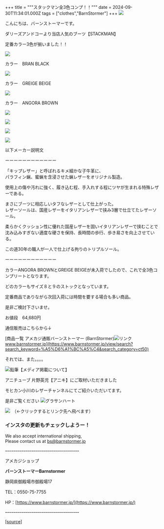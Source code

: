 +++
title = """スタックマン全3色コンプ！！"""
date = 2024-09-30T11:34:01.000Z
tags = ["clothes","BarnStormer"]
+++
[![](https://stat.ameba.jp/user_images/20231023/16/barnstormer-go/b2/03/p/o0420015015354743273.png)](https://ameblo.jp/barnstormer-go/entry-12825670498.html)

こんにちは、バーンストーマーです。

ダリーズアンドコーより当店人気のブーツ【STACKMAN】

定番カラー3色が揃いました！！

[![](https://stat.ameba.jp/user_images/20240930/17/barnstormer-go/39/cf/j/o0466070015492505105.jpg)](https://stat.ameba.jp/user_images/20240930/17/barnstormer-go/39/cf/j/o0466070015492505105.jpg)

カラー　BRAN BLACK

[![](https://stat.ameba.jp/user_images/20240930/17/barnstormer-go/13/5e/j/o0466070015492505107.jpg)](https://stat.ameba.jp/user_images/20240930/17/barnstormer-go/13/5e/j/o0466070015492505107.jpg)

カラー　GREIGE BEIGE

[![](https://stat.ameba.jp/user_images/20240930/17/barnstormer-go/10/82/j/o0466070015492505111.jpg)](https://stat.ameba.jp/user_images/20240930/17/barnstormer-go/10/82/j/o0466070015492505111.jpg)

カラー　ANGORA BROWN

[![](https://stat.ameba.jp/user_images/20240930/17/barnstormer-go/de/e4/j/o0466070015492505115.jpg)](https://stat.ameba.jp/user_images/20240930/17/barnstormer-go/de/e4/j/o0466070015492505115.jpg)

[![](https://stat.ameba.jp/user_images/20240930/17/barnstormer-go/3b/e0/j/o0466070015492505117.jpg)](https://stat.ameba.jp/user_images/20240930/17/barnstormer-go/3b/e0/j/o0466070015492505117.jpg)

[![](https://stat.ameba.jp/user_images/20240930/17/barnstormer-go/af/2a/j/o0466070015492505118.jpg)](https://stat.ameba.jp/user_images/20240930/17/barnstormer-go/af/2a/j/o0466070015492505118.jpg)

[![](https://stat.ameba.jp/user_images/20240930/17/barnstormer-go/d5/79/j/o0466070015492505119.jpg)](https://stat.ameba.jp/user_images/20240930/17/barnstormer-go/d5/79/j/o0466070015492505119.jpg)

以下メーカー説明文

ーーーーーーーーーーーー

「キップレザー」と呼ばれるキメ細かな子牛革に、  
パラフィン蝋、蜜蝋を含浸させた蝋レザーをオリジナル製造。  
  
使用上の傷や汚れに強く、履き込む程、手入れする程にツヤが生まれる特殊レザーである。  
  
まさにブーツに相応しいタフなレザーとして仕上がった。  
レザーソールは、国産レザーをイタリアンレザーで挟み3層で仕立てたレザーソール。  
  
柔らかくクッション性に優れた国産レザーを固いイタリアンレザーで挟むことで沈み込みすぎない適度な硬さを保持、長時間の歩行、歩き易さを向上させている。  
  
この道30年の職人が一人で仕上げる拘りのトリプルソール。

ーーーーーーーーーーーー

カラーANGORA BROWNとGREIGE BEIGEが未入荷でしたので、これで全3色コンプリートとなります。

どのカラーもサイズ８と９のストックとなっています。

定番商品でありながら次回入荷には時間を要する場合も多い商品。

是非ご検討下さいませ。

お値段　64,680円

通信販売はこちらから↓

[商品一覧 アメカジ通販バーンストーマー (BarnStormer)![リンク](https://c.stat100.ameba.jp/ameblo/symbols/v3.20.0/svg/gray/editor_link.svg)www.barnstormer.jp](https://www.barnstormer.jp/view/search?search_keyword=%A5%D6%A1%BC%A5%C4&search_category=ct50)

それでは、また。。。。

![鉛筆](https://stat100.ameba.jp/blog/ucs/img/char/char3/519.png)【メディア掲載について】

アニチューブ 片野英児【アニキ】にご取材いただきました

モヒカン小川のレザーチャンネルにてご紹介いただいてます。

是非ご覧ください ![グラサンハート](https://stat100.ameba.jp/blog/ucs/img/char/char3/148.png)

[![](https://stat.ameba.jp/user_images/20230412/16/barnstormer-go/6a/23/p/o0108010815269242493.png)](https://www.instagram.com/barnstormer_daily/)　（←クリックするとリンク先へ飛べます）

### インスタの更新もチェックしようー！

We also accept international shipping,  
Please contact us at bs@barnstormer.jp

**\-------------------------------------**

アメカジショップ

**バーンストーマーBarnstormer**

静岡県御殿場市御殿場17

TEL：0550-75-7755

HP：[https://www.barnstormer.jp/](https://www.barnstormer.jp/)

**\-------------------------------------**

[[source]](https://ameblo.jp/barnstormer-go/entry-12869503501.html)

